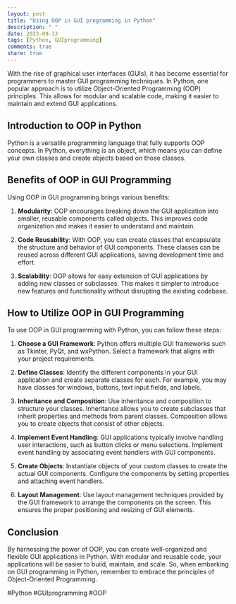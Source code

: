 ```yaml
---
layout: post
title: "Using OOP in GUI programming in Python"
description: " "
date: 2023-09-13
tags: [Python, GUIprogramming]
comments: true
share: true
---
```


With the rise of graphical user interfaces (GUIs), it has become essential for programmers to master GUI programming techniques. In Python, one popular approach is to utilize Object-Oriented Programming (OOP) principles. This allows for modular and scalable code, making it easier to maintain and extend GUI applications.

## Introduction to OOP in Python

Python is a versatile programming language that fully supports OOP concepts. In Python, everything is an object, which means you can define your own classes and create objects based on those classes.

## Benefits of OOP in GUI Programming

Using OOP in GUI programming brings various benefits:

1. **Modularity**: OOP encourages breaking down the GUI application into smaller, reusable components called objects. This improves code organization and makes it easier to understand and maintain.

2. **Code Reusability**: With OOP, you can create classes that encapsulate the structure and behavior of GUI components. These classes can be reused across different GUI applications, saving development time and effort.

3. **Scalability**: OOP allows for easy extension of GUI applications by adding new classes or subclasses. This makes it simpler to introduce new features and functionality without disrupting the existing codebase.

## How to Utilize OOP in GUI Programming

To use OOP in GUI programming with Python, you can follow these steps:

1. **Choose a GUI Framework**: Python offers multiple GUI frameworks such as Tkinter, PyQt, and wxPython. Select a framework that aligns with your project requirements.

2. **Define Classes**: Identify the different components in your GUI application and create separate classes for each. For example, you may have classes for windows, buttons, text input fields, and labels.

3. **Inheritance and Composition**: Use inheritance and composition to structure your classes. Inheritance allows you to create subclasses that inherit properties and methods from parent classes. Composition allows you to create objects that consist of other objects.

4. **Implement Event Handling**: GUI applications typically involve handling user interactions, such as button clicks or menu selections. Implement event handling by associating event handlers with GUI components.

5. **Create Objects**: Instantiate objects of your custom classes to create the actual GUI components. Configure the components by setting properties and attaching event handlers.

6. **Layout Management**: Use layout management techniques provided by the GUI framework to arrange the components on the screen. This ensures the proper positioning and resizing of GUI elements.

## Conclusion

By harnessing the power of OOP, you can create well-organized and flexible GUI applications in Python. With modular and reusable code, your applications will be easier to build, maintain, and scale. So, when embarking on GUI programming in Python, remember to embrace the principles of Object-Oriented Programming.

#Python #GUIprogramming #OOP
